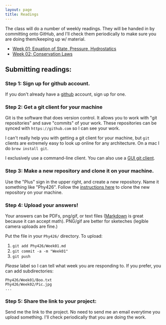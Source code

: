 ```yaml
---
layout: page
title: Readings
---
```



The class will do a number of weekly readings.  They will be handed in
by committing onto GitHub, and I'll check them periodically to make sure
you are doing them/keeping up w/ material.

  - [Week 01; Equation of State, Pressure, Hydrostatics](./Week01/)
  - [Week 02; Conservation Laws](./Week02/)


## Submitting readings:


### Step 1: Sign up for github account.

If you don't already have a [github](https://github.com) account, sign up
for one.  

### Step 2: Get a git client for your machine

Git is the software that does version control.  It allows you to work
with "git repositories" and save "commits" of your work.  These repositories
can be synced with `https://github.com` so I can see your work.  

I can't really help you with getting a git client for your machine, but
`git` clients are extremely easy to look
up online for any architecture.  On a mac I do `brew install git`.  

I exclusively use a command-line client. You can also use a
[GUI git client](https://git-scm.com/downloads/guis/).  

### Step 3: Make a new repository and clone it on your machine.

Use the "Plus" sign in the upper right, and create a new repository.  Name it
something like "Phy426". Follow the
[instructions here](https://help.github.com/articles/cloning-a-repository/)
to clone the new repository on your machine.

### Step 4: Upload your answers!

Your answers can be PDFs, png/gif, or text files
([Markdown](https://guides.github.com/features/mastering-markdown/) is great
because it can accept math).  PNG/gif are better for sketeches (legible
camera uploads are fine.)  

Put the file in your `Phy426/` directory.  To upload:

  1. `git add Phy426/Week01.md`
  2. `git commit -a -m "Week01"`
  3. `git push`

*Please* label so I can tell what week you are responding to.  If you prefer,
you can add subdirectories:

```
Phy426/Week01/Boo.txt
Phy426/Week02/Pic.jpg
...
```

### Step 5: Share the link to your project:

Send me the link to the project.  No need to send me an email everytime you
upload something.  I'll check periodically that you are doing the work.
